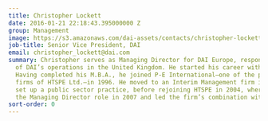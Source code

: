 ```yaml
---
title: Christopher Lockett
date: 2016-01-21 22:18:43.395000000 Z
group: Management
image: https://s3.amazonaws.com/dai-assets/contacts/christopher-lockett.jpg
job-title: Senior Vice President, DAI
email: christopher_lockett@dai.com
summary: Christopher serves as Managing Director for DAI Europe, responsible for all
  of DAI’s operations in the United Kingdom. He started his career with Hewlett-Packard.
  Having completed his M.B.A., he joined P-E International—one of the predecessor
  firms of HTSPE Ltd.—in 1996. He moved to an Interim Management firm in 2002, to
  set up a public sector practice, before rejoining HTSPE in 2004, where he assumed
  the Managing Director role in 2007 and led the firm’s combination with DAI in 2013.
sort-order: 0
---
```



